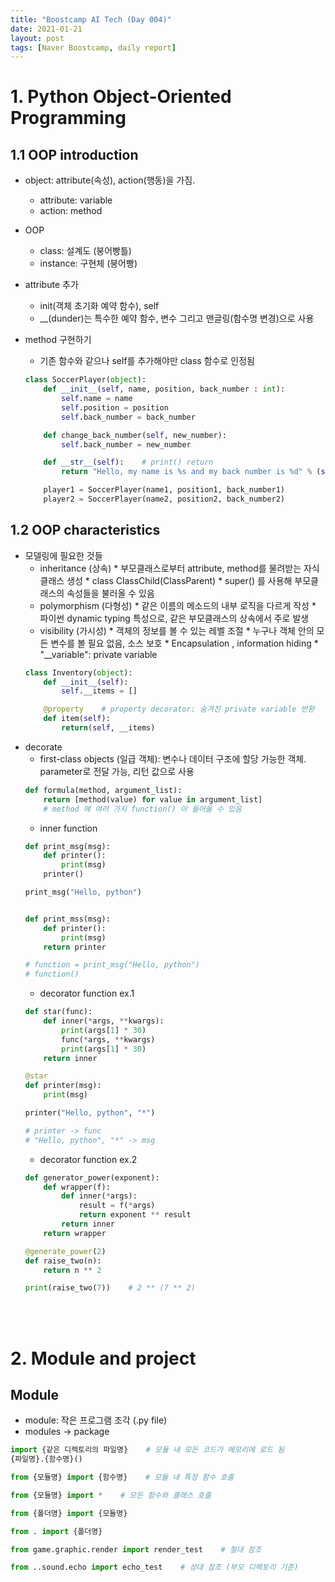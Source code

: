 ```yaml
---
title: "Boostcamp AI Tech (Day 004)"
date: 2021-01-21
layout: post
tags: [Naver Boostcamp, daily report]
---
```


# 1. Python Object-Oriented Programming

## 1.1 OOP introduction

* object: attribute(속성), action(행동)을 가짐.
    * attribute: variable
    * action: method
* OOP
    * class: 설계도 (붕어빵틀)
    * instance: 구현체 (붕어빵)
* attribute 추가
    * init(객체 초기화 예약 함수), self
    * __(dunder)는 특수한 예약 함수, 변수 그리고 맨글링(함수명 변경)으로 사용
* method 구현하기
    * 기존 함수와 같으나 self를 추가해야만 class 함수로 인정됨

    ``` python
    class SoccerPlayer(object):
        def __init__(self, name, position, back_number : int):
            self.name = name
            self.position = position
            self.back_number = back_number

        def change_back_number(self, new_number):
            self.back_number = new_number

        def __str__(self):    # print() return
            return "Hello, my name is %s and my back number is %d" % (self.name, self.back_number)

        player1 = SoccerPlayer(name1, position1, back_number1)
        player2 = SoccerPlayer(name2, position2, back_number2)
    ```

## 1.2 OOP characteristics
* 모델링에 필요한 것들
    * inheritance (상속)
            * 부모클래스로부터 attribute, method를 물려받는 자식클래스 생성
            * class ClassChild(ClassParent)
            * super() 를 사용해 부모클래스의 속성들을 불러올 수 있음
    * polymorphism (다형성)
            * 같은 이름의 메소드의 내부 로직을 다르게 작성
            * 파이썬 dynamic typing 특성으로, 같은 부모클래스의 상속에서 주로 발생
    * visibility (가시성)
            * 객체의 정보를 볼 수 있는 레벨 조절
            * 누구나 객체 안의 모든 변수를 볼 필요 없음, 소스 보호
            * Encapsulation , information hiding
            * "__variable": private variable
   ``` python
   class Inventory(object):
       def __init__(self):
           self.__items = []

       @property    # property decorator: 숨겨진 private variable 반환
       def item(self):
           return(self, __items)
   ```
* decorate
    * first-class objects (일급 객체): 변수나 데이터 구조에 할당 가능한 객체. parameter로 전달 가능, 리턴 값으로 사용
    ```python
    def formula(method, argument_list):
        return [method(value) for value in argument_list]
        # method 에 여러 가지 function() 이 들어올 수 있음
    ```
    * inner function
    ```python
    def print_msg(msg):
        def printer():
            print(msg)
        printer()

    print_msg("Hello, python")


    def print_mss(msg):
        def printer():
            print(msg)
        return printer

    # function = print_msg("Hello, python")
    # function()
    ``` 
    * decorator function ex.1
    ``` python
    def star(func):
        def inner(*args, **kwargs):
            print(args[1] * 30)
            func(*args, **kwargs)
            print(args[1] * 30)
        return inner

    @star
    def printer(msg):
        print(msg)

    printer("Hello, python", "*")

    # printer -> func
    # "Hello, python", "*" -> msg
    ```
    * decorator function ex.2
    ```python
    def generator_power(exponent):
        def wrapper(f):
            def inner(*args):
                result = f(*args)
                return exponent ** result
            return inner
        return wrapper

    @generate_power(2)
    def raise_two(n):
        return n ** 2

    print(raise_two(7))    # 2 ** (7 ** 2)
    ``` 
<br><br>

# 2. Module and project

## Module

* module: 작은 프로그램 조각 (.py file)
* modules -> package
```python
import {같은 디렉토리의 파일명}    # 모듈 내 모든 코드가 메모리에 로드 됨
{파일명}.{함수명}()

from {모듈명} import {함수명}    # 모듈 내 특정 함수 호출

from {모듈명} import *    # 모든 함수와 클래스 호출

from {폴더명} import {모듈명}

from . import {폴더명}

from game.graphic.render import render_test    # 절대 참조

from ..sound.echo import echo_test    # 상대 참조 (부모 디렉토리 기준)
```
<br><br>
